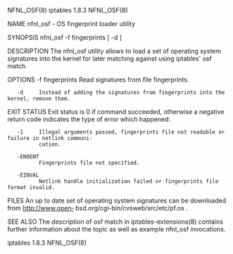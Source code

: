 NFNL_OSF(8)                                 iptables 1.8.3                                 NFNL_OSF(8)

NAME
       nfnl_osf - OS fingerprint loader utility

SYNOPSIS
       nfnl_osf -f fingerprints [ -d ]

DESCRIPTION
       The nfnl_osf utility allows to load a set of operating system signatures into the kernel for
       later matching against using iptables' osf match.

OPTIONS
       -f fingerprints
              Read signatures from file fingerprints.

       -d     Instead of adding the signatures from fingerprints into the kernel, remove them.

EXIT STATUS
       Exit status is 0 if command succeeded, otherwise a negative return code indicates the type of
       error which happened:

       -1     Illegal arguments passed, fingerprints file not readable or failure in netlink communi‐
              cation.

       -ENOENT
              Fingerprints file not specified.

       -EINVAL
              Netlink handle initialization failed or fingerprints file format invalid.

FILES
       An up to date set of operating system signatures can be downloaded from http://www.open‐
       bsd.org/cgi-bin/cvsweb/src/etc/pf.os .

SEE ALSO
       The description of osf match in iptables-extensions(8) contains further information about the
       topic as well as example nfnl_osf invocations.

iptables 1.8.3                                                                             NFNL_OSF(8)
